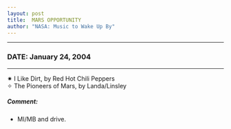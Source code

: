 ```yaml
---
layout: post
title:  MARS OPPORTUNITY
author: "NASA: Music to Wake Up By"
---
```


----
### DATE: January 24, 2004
----
✷ I Like Dirt, by Red Hot Chili Peppers  &nbsp;<br />✧ The Pioneers of Mars, by Landa/Linsley

##### Comment:
* MI/MB and drive.

